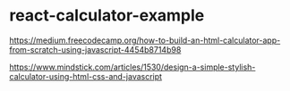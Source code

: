 # react-calculator-example
https://medium.freecodecamp.org/how-to-build-an-html-calculator-app-from-scratch-using-javascript-4454b8714b98


https://www.mindstick.com/articles/1530/design-a-simple-stylish-calculator-using-html-css-and-javascript
